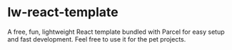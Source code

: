 # lw-react-template
A free, fun, lightweight React template bundled with Parcel for easy setup and fast development. Feel free to use it for the pet projects.
